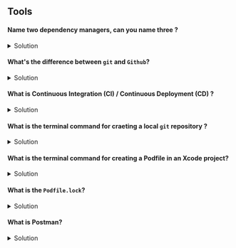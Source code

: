 ## Tools 

#### Name two dependency managers, can you name three ?

<details> 
  <summary>Solution</summary> 

Swift Package Manager, Cocoa Pods and Carthage.

</details> 

#### What's the difference between `git` and `Github`? 


<details> 
  <summary>Solution</summary> 

`git` is an open source versioning system. `Github` is an online versioning platform for project collaboration now owned by Mr. Softie. Other competitors to `Github` are: `BitBucket` and `GitLab`. 

</details> 



#### What is Continuous Integration (CI) / Continuous Deployment (CD) ? 

<details> 
  <summary>Solution</summary> 

Continuous Integration (CI) / Continuous Deployment (CD) is the automation process of connecting your software stack along with testing to ease versioning and deploying software, in our case automatically creating TestFlight builds or App Store builds.

</details> 

#### What is the terminal command for craeting a local `git` repository ? 


<details> 
  <summary>Solution</summary> 
  
`git init`

</details> 

#### What is the terminal command for creating a Podfile in an Xcode project? 


<details> 
  <summary>Solution</summary> 

`pod init`

</details> 

#### What is the `Podfile.lock`? 


<details> 
  <summary>Solution</summary> 

This `Podfile.lock` tracks the versions of installed `pods` in your project.

</details> 

#### What is Postman? 

<details> 
  <summary>Solution</summary> 

Postman is an API development platform, as iOS developers this is our go to for testing JSON payload data from Web APIs. 

Example endpoint
`GET https://itunes.apple.com/search?media=podcast&limit=200&term=swift`

Example JSON

```json 
{
	"resultCount": 171,
	"results": [{
		"wrapperType": "track",
		"kind": "podcast",
		"artistId": 1019380766,
		"collectionId": 1209817203,
		"trackId": 1209817203,
		"artistName": "Spec, JP Simard, Jesse Squires",
		"collectionName": "Swift Unwrapped",
		"trackName": "Swift Unwrapped",
		"collectionCensoredName": "Swift Unwrapped",
		"trackCensoredName": "Swift Unwrapped",
		"artistViewUrl": "https://podcasts.apple.com/us/artist/spec/1019380766?uo=4",
		"collectionViewUrl": "https://podcasts.apple.com/us/podcast/swift-unwrapped/id1209817203?uo=4",
		"feedUrl": "https://feeds.simplecast.com/3pGv88mm",
		"trackViewUrl": "https://podcasts.apple.com/us/podcast/swift-unwrapped/id1209817203?uo=4",
		"artworkUrl30": "https://is1-ssl.mzstatic.com/image/thumb/Podcasts123/v4/4f/33/5c/4f335ccf-a9b8-672b-9c79-635925a70787/mza_3481066685613843705.jpg/30x30bb.jpg",
		"artworkUrl60": "https://is1-ssl.mzstatic.com/image/thumb/Podcasts123/v4/4f/33/5c/4f335ccf-a9b8-672b-9c79-635925a70787/mza_3481066685613843705.jpg/60x60bb.jpg",
		"artworkUrl100": "https://is1-ssl.mzstatic.com/image/thumb/Podcasts123/v4/4f/33/5c/4f335ccf-a9b8-672b-9c79-635925a70787/mza_3481066685613843705.jpg/100x100bb.jpg",
		"collectionPrice": 0.00,
		"trackPrice": 0.00,
		"trackRentalPrice": 0,
		"collectionHdPrice": 0,
		"trackHdPrice": 0,
		"trackHdRentalPrice": 0,
		"releaseDate": "2020-09-14T17:26:00Z",
		"collectionExplicitness": "cleaned",
		"trackExplicitness": "cleaned",
		"trackCount": 89,
		"country": "USA",
		"currency": "USD",
		"primaryGenreName": "Technology",
		"contentAdvisoryRating": "Clean",
		"artworkUrl600": "https://is1-ssl.mzstatic.com/image/thumb/Podcasts123/v4/4f/33/5c/4f335ccf-a9b8-672b-9c79-635925a70787/mza_3481066685613843705.jpg/600x600bb.jpg",
		"genreIds": [
			"1318",
			"26"
		],
		"genres": [
			"Technology",
			"Podcasts"
		]
	}]
}
```

</details> 

